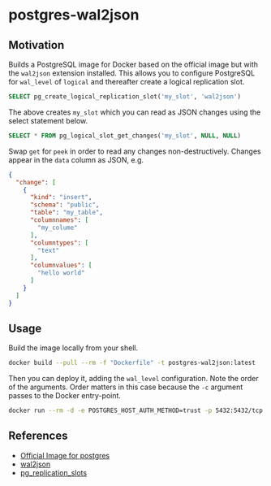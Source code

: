 # postgres-wal2json

## Motivation

Builds a PostgreSQL image for Docker based on the official image but with the `wal2json` extension installed. This allows you to configure PostgreSQL for `wal_level` of `logical` and thereafter create a logical replication slot.

```sql
SELECT pg_create_logical_replication_slot('my_slot', 'wal2json')
```
The above creates `my_slot` which you can read as JSON changes using the select statement below.
```sql
SELECT * FROM pg_logical_slot_get_changes('my_slot', NULL, NULL)
```
Swap `get` for `peek` in order to read any changes non-destructively. Changes appear in the `data` column as JSON, e.g.
```json
{
  "change": [
    {
      "kind": "insert",
      "schema": "public",
      "table": "my_table",
      "columnnames": [
        "my_colume"
      ],
      "columntypes": [
        "text"
      ],
      "columnvalues": [
        "hello world"
      ]
    }
  ]
}
```

## Usage

Build the image locally from your shell.
```sh
docker build --pull --rm -f "Dockerfile" -t postgres-wal2json:latest
```
Then you can deploy it, adding the `wal_level` configuration. Note the order of the arguments. Order matters in this case because the `-c` argument passes to the Docker entry-point.
```sh
docker run --rm -d -e POSTGRES_HOST_AUTH_METHOD=trust -p 5432:5432/tcp postgres-wal2json:latest -c wal_level=logical
```

## References

* [Official Image for postgres](https://hub.docker.com/_/postgres)
* [wal2json](https://github.com/eulerto/wal2json)
* [pg_replication_slots](https://www.postgresql.org/docs/current/view-pg-replication-slots.html)

